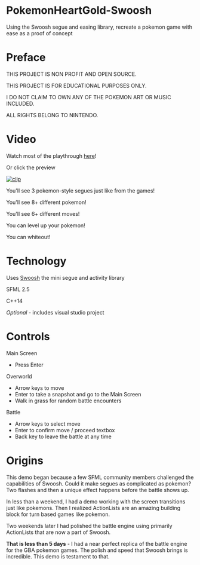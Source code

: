 # PokemonHeartGold-Swoosh
Using the Swoosh segue and easing library, recreate a pokemon game with ease as a proof of concept

# Preface

THIS PROJECT IS NON PROFIT AND OPEN SOURCE.

THIS PROJECT IS FOR EDUCATIONAL PURPOSES ONLY. 

I DO NOT CLAIM TO OWN ANY OF THE POKEMON ART OR MUSIC INCLUDED. 

ALL RIGHTS BELONG TO NINTENDO. 

# Video
Watch most of the playthrough [here](https://streamable.com/vyfhq)!

Or click the preview

[![clip](https://media.giphy.com/media/1WbJank711TIIMmVr4/giphy.gif)](https://streamable.com/vyfhq)

You'll see 3 pokemon-style segues just like from the games! 

You'll see 8+ different pokemon!

You'll see 6+ different moves!

You can level up your pokemon!

You can whiteout!

# Technology
Uses [Swoosh](https://github.com/TheMaverickProgrammer/Swoosh) the mini segue and activity library

SFML 2.5

C++14

_Optional_ - includes visual studio project

# Controls

Main Screen 

* Press Enter

Overworld 

* Arrow keys to move
* Enter to take a snapshot and go to the Main Screen
* Walk in grass for random battle encounters

Battle

* Arrow keys to select move
* Enter to confirm move / proceed textbox
* Back key to leave the battle at any time

# Origins

This demo began because a few SFML community members challenged the capabilities of Swoosh. Could it make segues as complicated as pokemon?
Two flashes and then a unique effect happens before the battle shows up. 

In less than a weekend, I had a demo working with the screen transitions just like pokemons. Then I realized ActionLists are an amazing
building block for turn based games like pokemon.

Two weekends later I had polished the battle engine using primarily ActionLists that are now a part of Swoosh. 

**That is less than 5 days** - I had a near perfect replica of the battle engine for the GBA pokemon games. The polish and speed that Swoosh
brings is incredible. This demo is testament to that.
